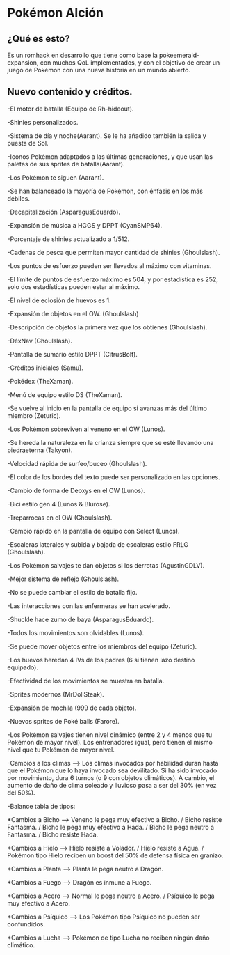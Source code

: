 # Pokémon Alción

## ¿Qué es esto?

Es un romhack en desarrollo que tiene como base la pokeemerald-expansion, con muchos QoL implementados, y con el objetivo de crear un juego de Pokémon con una nueva historia en un mundo abierto.

## Nuevo contenido y créditos.

-El motor de batalla (Equipo de Rh-hideout).

-Shinies personalizados.

-Sistema de día y noche(Aarant). Se le ha añadido también la salida y puesta de Sol.

-Iconos Pokémon adaptados a las últimas generaciones, y que usan las paletas de sus sprites de batalla(Aarant).

-Los Pokémon te siguen (Aarant).

-Se han balanceado la mayoría de Pokémon, con énfasis en los más débiles.

-Decapitalización (AsparagusEduardo).

-Expansión de música a HGGS y DPPT (CyanSMP64).

-Porcentaje de shinies actualizado a 1/512.

-Cadenas de pesca que permiten mayor cantidad de shinies (Ghoulslash).

-Los puntos de esfuerzo pueden ser llevados al máximo con vitaminas.

-El límite de puntos de esfuerzo máximo es 504, y por estadística es 252, solo dos estadísticas pueden estar al máximo.


-El nivel de eclosión de huevos es 1.


-Expansión de objetos en el OW. (Ghoulslash)

-Descripción de objetos la primera vez que los obtienes (Ghoulslash).

-DéxNav (Ghoulslash). 

-Pantalla de sumario estilo DPPT (CitrusBolt).

-Créditos iniciales (Samu).

-Pokédex (TheXaman).

-Menú de equipo estilo DS (TheXaman).

-Se vuelve al inicio en la pantalla de equipo si avanzas más del último miembro (Zeturic).

-Los Pokémon sobreviven al veneno en el OW (Lunos).

-Se hereda la naturaleza en la crianza siempre que se esté llevando una piedraeterna (Takyon).

-Velocidad rápida de surfeo/buceo (Ghoulslash).

-El color de los bordes del texto puede ser personalizado en las opciones.

-Cambio de forma de Deoxys en el OW (Lunos).

-Bici estilo gen 4 (Lunos & Blurose).

-Treparrocas en el OW (Ghoulslash).

-Cambio rápido en la pantalla de equipo con Select (Lunos).

-Escaleras laterales y subida y bajada de escaleras estilo FRLG (Ghoulslash).

-Los Pokémon salvajes te dan objetos si los derrotas (AgustinGDLV).

-Mejor sistema de reflejo (Ghoulslash).

-No se puede cambiar el estilo de batalla fijo.

-Las interacciones con las enfermeras se han acelerado.

-Shuckle hace zumo de baya (AsparagusEduardo).

-Todos los movimientos son olvidables (Lunos).

-Se puede mover objetos entre los miembros del equipo (Zeturic).

-Los huevos heredan 4 IVs de los padres (6 si tienen lazo destino equipado).

-Efectividad de los movimientos se muestra en batalla.

-Sprites modernos (MrDollSteak).

-Expansión de mochila (999 de cada objeto).

-Nuevos sprites de Poké balls (Farore).

-Los Pokémon salvajes tienen nivel dinámico (entre 2 y 4 menos que tu Pokémon de mayor nivel). Los entrenadores igual, pero tienen el mismo nivel que tu Pokémon de mayor nivel.

-Cambios a los climas --> Los climas invocados por habilidad duran hasta que el Pokémon que lo haya invocado sea devilitado. Si ha sido invocado por movimiento, dura 6 turnos (o 9 con objetos climáticos). A cambio, el aumento de daño de clima soleado y lluvioso pasa a ser del 30% (en vez del 50%).

-Balance tabla de tipos: 

*Cambios a Bicho --> Veneno le pega muy efectivo a Bicho. / Bicho resiste Fantasma. / Bicho le pega muy efectivo a Hada. / Bicho le pega neutro a Fantasma. / Bicho resiste Hada.

*Cambios a Hielo --> Hielo resiste a Volador. / Hielo resiste a Agua. / Pokémon tipo Hielo reciben un boost del 50% de defensa física en granizo.

*Cambios a Planta --> Planta le pega neutro a Dragón.

*Cambios a Fuego --> Dragón es inmune a Fuego.

*Cambios a Acero --> Normal le pega neutro a Acero. / Psíquico le pega muy efectivo a Acero.

*Cambios a Psíquico --> Los Pokémon tipo Psíquico no pueden ser confundidos.

*Cambios a Lucha --> Pokémon de tipo Lucha no reciben ningún daño climático.
